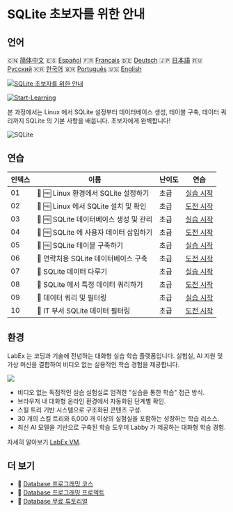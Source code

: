 # SQLite 초보자를 위한 안내

## 언어

🇨🇳 [简体中文](README_zh.md) 🇪🇸 [Español](README_es.md) 🇫🇷 [Français](README_fr.md) 🇩🇪 [Deutsch](README_de.md) 🇯🇵 [日本語](README_ja.md) 🇷🇺 [Русский](README_ru.md) 🇰🇷 [한국어](README_ko.md) 🇧🇷 [Português](README_pt.md) 🇺🇸 [English](README.md) 

[![SQLite 초보자를 위한 안내](https://cover-creator.labex.io/sqlite-for-beginners.png?lang=ko)](https://labex.io/ko/courses/sqlite-for-beginners)

[![Start-Learning](https://img.shields.io/badge/Start-Learning-whitesmoke?style=for-the-badge)](https://labex.io/ko/courses/sqlite-for-beginners)

본 과정에서는 Linux 에서 SQLite 설정부터 데이터베이스 생성, 테이블 구축, 데이터 쿼리까지 SQLite 의 기본 사항을 배웁니다. 초보자에게 완벽합니다!

![SQLite](https://img.shields.io/badge/SQLite-whitesmoke?style=for-the-badge&logo=sqlite)


## 연습

|   인덱스 | 이름                                   | 난이도   | 연습                                                                                                                       |
|----------|----------------------------------------|----------|----------------------------------------------------------------------------------------------------------------------------|
|       01 | 📖 🆓 Linux 환경에서 SQLite 설정하기   | 초급     | <a target='_blank' href='https://labex.io/ko/tutorials/sqlite-setting-up-sqlite-in-linux-552335'>실습 시작</a>             |
|       02 | 🎯 🆓 Linux 에서 SQLite 설치 및 확인   | 초급     | <a target='_blank' href='https://labex.io/ko/tutorials/sqlite-install-and-verify-sqlite-on-linux-552579'>도전 시작</a>     |
|       03 | 📖 🆓 SQLite 데이터베이스 생성 및 관리 | 초급     | <a target='_blank' href='https://labex.io/ko/tutorials/sqlite-creating-and-managing-sqlite-databases-552337'>실습 시작</a> |
|       04 | 🎯 🆓 SQLite 에 사용자 데이터 삽입하기 | 초급     | <a target='_blank' href='https://labex.io/ko/tutorials/insert-user-data-into-sqlite-552580'>도전 시작</a>                  |
|       05 | 📖 🆓 SQLite 테이블 구축하기           | 초급     | <a target='_blank' href='https://labex.io/ko/tutorials/sqlite-building-tables-in-sqlite-552336'>실습 시작</a>              |
|       06 | 🎯  연락처용 SQLite 데이터베이스 구축  | 초급     | <a target='_blank' href='https://labex.io/ko/tutorials/sqlite-build-sqlite-database-for-contacts-552582'>도전 시작</a>     |
|       07 | 📖  SQLite 데이터 다루기               | 초급     | <a target='_blank' href='https://labex.io/ko/tutorials/sqlite-working-with-data-in-sqlite-552340'>실습 시작</a>            |
|       08 | 🎯  SQLite 에서 특정 데이터 쿼리하기   | 초급     | <a target='_blank' href='https://labex.io/ko/tutorials/sqlite-query-specific-data-in-sqlite-552586'>도전 시작</a>          |
|       09 | 📖  데이터 쿼리 및 필터링              | 초급     | <a target='_blank' href='https://labex.io/ko/tutorials/sqlite-querying-and-filtering-data-552338'>실습 시작</a>            |
|       10 | 🎯  IT 부서 SQLite 데이터 필터링       | 초급     | <a target='_blank' href='https://labex.io/ko/tutorials/sqlite-filter-sqlite-data-for-it-department-552585'>도전 시작</a>   |

## 환경

LabEx 는 코딩과 기술에 전념하는 대화형 실습 학습 플랫폼입니다. 실험실, AI 지원 및 가상 머신을 결합하여 비디오 없는 실용적인 학습 경험을 제공합니다.

![](https://tutorial-screenshot.getvm.io/images/vm-1725247253.png)

- 비디오 없는 독점적인 실습 실험실로 엄격한 "실습을 통한 학습" 접근 방식.
- 브라우저 내 대화형 온라인 환경에서 자동화된 단계별 확인.
- 스킬 트리 기반 시스템으로 구조화된 콘텐츠 구성.
- 30 개의 스킬 트리와 6,000 개 이상의 실험실을 포함하는 성장하는 학습 리소스.
- 최신 AI 모델을 기반으로 구축된 학습 도우미 Labby 가 제공하는 대화형 학습 경험.

자세히 알아보기 [LabEx VM](https://support.labex.io/using-labex/virtual-machine).

## 더 보기

- 🔗 [Database 프로그래밍 코스](https://github.com/labex-labs/awesome-programming-courses)
- 🔗 [Database 프로그래밍 프로젝트](https://github.com/labex-labs/awesome-programming-projects)
- 🔗 [Database 무료 튜토리얼](https://github.com/labex-labs/database-free-tutorials)

